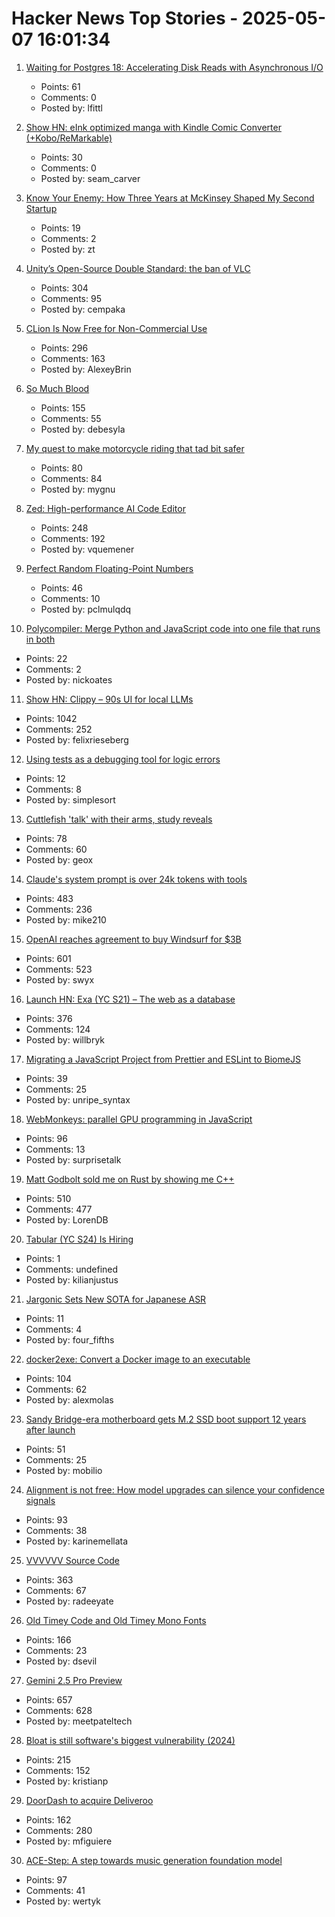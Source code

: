 # Hacker News Top Stories - 2025-05-07 16:01:34

1. [Waiting for Postgres 18: Accelerating Disk Reads with Asynchronous I/O](https://pganalyze.com/blog/postgres-18-async-io)
   - Points: 61
   - Comments: 0
   - Posted by: lfittl

2. [Show HN: eInk optimized manga with Kindle Comic Converter (+Kobo/ReMarkable)](https://github.com/ciromattia/kcc)
   - Points: 30
   - Comments: 0
   - Posted by: seam_carver

3. [Know Your Enemy: How Three Years at McKinsey Shaped My Second Startup](https://blog.zactownsend.com/know-your-enemy-how-three-years-at-mckinsey-shaped-my-second-startup)
   - Points: 19
   - Comments: 2
   - Posted by: zt

4. [Unity’s Open-Source Double Standard: the ban of VLC](https://mfkl.github.io/2024/01/10/unity-double-oss-standards.html)
   - Points: 304
   - Comments: 95
   - Posted by: cempaka

5. [CLion Is Now Free for Non-Commercial Use](https://blog.jetbrains.com/clion/2025/05/clion-is-now-free-for-non-commercial-use/)
   - Points: 296
   - Comments: 163
   - Posted by: AlexeyBrin

6. [So Much Blood](https://dynomight.net/blood/)
   - Points: 155
   - Comments: 55
   - Posted by: debesyla

7. [My quest to make motorcycle riding that tad bit safer](https://gill.net.in/posts/my-quest-to-make-motorcycle-riding-safer/)
   - Points: 80
   - Comments: 84
   - Posted by: mygnu

8. [Zed: High-performance AI Code Editor](https://zed.dev/blog/fastest-ai-code-editor)
   - Points: 248
   - Comments: 192
   - Posted by: vquemener

9. [Perfect Random Floating-Point Numbers](https://specbranch.com/posts/fp-rand/)
   - Points: 46
   - Comments: 10
   - Posted by: pclmulqdq

10. [Polycompiler: Merge Python and JavaScript code into one file that runs in both](https://github.com/EvanZhouDev/polycompiler)
   - Points: 22
   - Comments: 2
   - Posted by: nickoates

11. [Show HN: Clippy – 90s UI for local LLMs](https://felixrieseberg.github.io/clippy/)
   - Points: 1042
   - Comments: 252
   - Posted by: felixrieseberg

12. [Using tests as a debugging tool for logic errors](https://www.qodo.ai/blog/java-unit-testing-how-to-use-tests-as-a-debugging-tool-for-logic-errors/)
   - Points: 12
   - Comments: 8
   - Posted by: simplesort

13. [Cuttlefish 'talk' with their arms, study reveals](https://scienceblog.com/wildscience/2025/05/06/cuttlefish-talk-with-their-arms-study-reveals/)
   - Points: 78
   - Comments: 60
   - Posted by: geox

14. [Claude's system prompt is over 24k tokens with tools](https://github.com/asgeirtj/system_prompts_leaks/blob/main/claude.txt)
   - Points: 483
   - Comments: 236
   - Posted by: mike210

15. [OpenAI reaches agreement to buy Windsurf for $3B](https://www.bloomberg.com/news/articles/2025-05-06/openai-reaches-agreement-to-buy-startup-windsurf-for-3-billion)
   - Points: 601
   - Comments: 523
   - Posted by: swyx

16. [Launch HN: Exa (YC S21) – The web as a database](undefined)
   - Points: 376
   - Comments: 124
   - Posted by: willbryk

17. [Migrating a JavaScript Project from Prettier and ESLint to BiomeJS](https://blog.appsignal.com/2025/05/07/migrating-a-javascript-project-from-prettier-and-eslint-to-biomejs.html)
   - Points: 39
   - Comments: 25
   - Posted by: unripe_syntax

18. [WebMonkeys: parallel GPU programming in JavaScript](https://github.com/VictorTaelin/WebMonkeys)
   - Points: 96
   - Comments: 13
   - Posted by: surprisetalk

19. [Matt Godbolt sold me on Rust by showing me C++](https://www.collabora.com/news-and-blog/blog/2025/05/06/matt-godbolt-sold-me-on-rust-by-showing-me-c-plus-plus/)
   - Points: 510
   - Comments: 477
   - Posted by: LorenDB

20. [Tabular (YC S24) Is Hiring](https://www.ycombinator.com/companies/tabular/jobs/7V7rXlS-founding-engineer)
   - Points: 1
   - Comments: undefined
   - Posted by: kilianjustus

21. [Jargonic Sets New SOTA for Japanese ASR](https://aiola.ai/blog/jargonic-japanese-asr/)
   - Points: 11
   - Comments: 4
   - Posted by: four_fifths

22. [docker2exe: Convert a Docker image to an executable](https://github.com/rzane/docker2exe)
   - Points: 104
   - Comments: 62
   - Posted by: alexmolas

23. [Sandy Bridge-era motherboard gets M.2 SSD boot support 12 years after launch](https://www.tomshardware.com/pc-components/motherboards/sandy-bridge-era-motherboard-gains-m-2-ssd-boot-support-12-years-after-launch-first-new-bios-in-a-decade-for-decommissioned-motherboard)
   - Points: 51
   - Comments: 25
   - Posted by: mobilio

24. [Alignment is not free: How model upgrades can silence your confidence signals](https://www.variance.co/post/alignment-is-not-free-how-a-model-silenced-our-confidence-signals)
   - Points: 93
   - Comments: 38
   - Posted by: karinemellata

25. [VVVVVV Source Code](https://github.com/TerryCavanagh/VVVVVV)
   - Points: 363
   - Comments: 67
   - Posted by: radeeyate

26. [Old Timey Code and Old Timey Mono Fonts](https://github.com/dse/old-timey-mono-font)
   - Points: 166
   - Comments: 23
   - Posted by: dsevil

27. [Gemini 2.5 Pro Preview](https://developers.googleblog.com/en/gemini-2-5-pro-io-improved-coding-performance/)
   - Points: 657
   - Comments: 628
   - Posted by: meetpateltech

28. [Bloat is still software's biggest vulnerability (2024)](https://spectrum.ieee.org/lean-software-development)
   - Points: 215
   - Comments: 152
   - Posted by: kristianp

29. [DoorDash to acquire Deliveroo](https://www.cnbc.com/2025/05/06/doordash-to-buy-uk-food-delivery-firm-deliveroo-in-3point9-billion-deal.html)
   - Points: 162
   - Comments: 280
   - Posted by: mfiguiere

30. [ACE-Step: A step towards music generation foundation model](https://github.com/ace-step/ACE-Step)
   - Points: 97
   - Comments: 41
   - Posted by: wertyk

